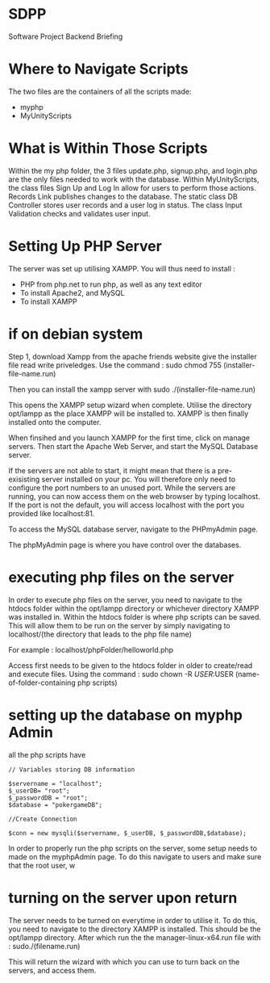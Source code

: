 # SDPP
Software Project Backend Briefing


# Where to Navigate Scripts
The two files are the containers of all the scripts made:
* myphp
* MyUnityScripts 

# What is Within Those Scripts
Within the my php folder, the 3 files update.php, signup.php, and login.php are the only files needed to work with the database.
Within MyUnityScripts, the class files Sign Up and Log In allow for users to perform those actions. Records Link publishes changes to the database.
The static class DB Controller stores user records and a user log in status.
The class Input Validation checks and validates user input. 


# Setting Up PHP Server
The server was set up utilising XAMPP. 
You will thus need to install :
* PHP from php.net to run php, as well as any text editor
* To install Apache2, and MySQL
* To install XAMPP

# if on debian system
Step 1, download Xampp from the apache friends website
give the installer file read write priveledges. Use the command : sudo chmod 755 (installer-file-name.run)

Then you can install the xampp server with sudo ./(installer-file-name.run)

This opens the XAMPP setup wizard when complete. Utilise the directory opt/lampp as the place XAMPP will be installed to.
XAMPP is then finally installed onto the computer.

When finsihed and you launch XAMPP for the first time, click on manage servers.
Then start the Apache Web Server, and start the MySQL Database server.

If the servers are not able to start, it might mean that there is a pre-exisisting server installed on your pc. You will therefore only need to configure the port numbers to an unused port.
While the servers are running, you can now access them on the web browser by typing localhost. If the port is not the default, you will access localhost with the port you provided like localhost:81.

To access the MySQL database server, navigate to the PHPmyAdmin page.

The phpMyAdmin page is where you have control over the databases.

# executing php files on the server
In order to execute php files on the server, you need to navigate to the htdocs folder within the opt/lampp directory or whichever directory XAMPP was installed in. 
Within the htdocs folder is where php scripts can be saved. This will allow them to be run on the server by simply navigating to localhost/(the directory that leads to the php file name)

For example : localhost/phpFolder/helloworld.php

Access first needs to be given to the htdocs folder in older to create/read and execute files.
Using the command : sudo chown -R $USER:$USER (name-of-folder-containing php scripts)

# setting up the database on myphp Admin
all the php scripts have 
~~~
// Variables storing DB information

$servername = "localhost";
$_userDB= "root";
$_passwordDB = "root";
$database = "pokergameDB";

//Create Connection

$conn = new mysqli($servername, $_userDB, $_passwordDB,$database);
~~~
In order to properly run the php scripts on the server, some setup needs to made on the myphpAdmin page. To do this navigate to users and make sure that the root user, w

# turning on the server upon return
The server needs to be turned on everytime in order to utilise it. 
To do this, you need to navigate to the directory XAMPP is installed. This should be the opt/lampp directory.
After which run the the manager-linux-x64.run file with : sudo./(filename.run)

This will return the wizard with which you can use to turn back on the servers, and access them.












